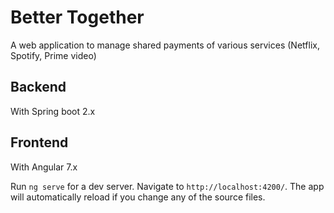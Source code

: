 # Better Together

A web application to manage shared payments of various services (Netflix, Spotify, Prime video)


## Backend

With Spring boot 2.x 

## Frontend

With Angular 7.x

Run `ng serve` for a dev server. Navigate to `http://localhost:4200/`. The app will automatically reload if you change any of the source files.
